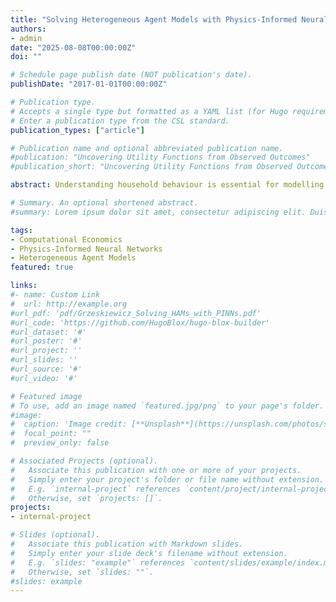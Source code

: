 ```yaml
---
title: "Solving Heterogeneous Agent Models with Physics-Informed Neural Networks"
authors:
- admin
date: "2025-08-08T00:00:00Z"
doi: ""

# Schedule page publish date (NOT publication's date).
publishDate: "2017-01-01T00:00:00Z"

# Publication type.
# Accepts a single type but formatted as a YAML list (for Hugo requirements).
# Enter a publication type from the CSL standard.
publication_types: ["article"]

# Publication name and optional abbreviated publication name.
#publication: "Uncovering Utility Functions from Observed Outcomes"
#publication_short: "Uncovering Utility Functions from Observed Outcomes"

abstract: Understanding household behaviour is essential for modelling macroeconomic dynamics and designing effective policy. While heterogeneous agent models offer a more realistic alternative to representative agent frameworks, their implementation poses significant computational challenges, particularly in continuous time. The Aiyagari-Bewley-Huggett (ABH) framework, recast as a system of partial differential equations, typically relies on grid-based solvers that suffer from the curse of dimensionality, high computational cost, and numerical inaccuracies. This paper introduces the ABH- PINN solver, an approach based on Physics-Informed Neural Networks (PINNs), which embeds the Hamilton-Jacobi-Bellman and Kolmogorov Forward equations directly into the neural network training objective. By replacing grid-based approximation with mesh-free, differentiable function learning, the ABH-PINN solver benefits from the advantages of PINNs of improved scalability, smoother solutions, and computational efficiency. Preliminary results show that the PINN-based approach is able to obtain economically valid results matching the established finite-difference solvers. We hope this will open new avenues for solving complex heterogeneous agent models in macroeconomics.

# Summary. An optional shortened abstract.
#summary: Lorem ipsum dolor sit amet, consectetur adipiscing elit. Duis posuere tellus ac convallis placerat. Proin tincidunt magna sed ex sollicitudin condimentum.

tags:
- Computational Economics
- Physics-Informed Neural Networks
- Heterogeneous Agent Models 
featured: true

links:
#- name: Custom Link
#  url: http://example.org
#url_pdf: 'pdf/Grzeskiewicz_Solving_HAMs_with_PINNs.pdf'
#url_code: 'https://github.com/HugoBlox/hugo-blox-builder'
#url_dataset: '#'
#url_poster: '#'
#url_project: ''
#url_slides: ''
#url_source: '#'
#url_video: '#'

# Featured image
# To use, add an image named `featured.jpg/png` to your page's folder. 
#image:
#  caption: 'Image credit: [**Unsplash**](https://unsplash.com/photos/s9CC2SKySJM)'
#  focal_point: ""
#  preview_only: false

# Associated Projects (optional).
#   Associate this publication with one or more of your projects.
#   Simply enter your project's folder or file name without extension.
#   E.g. `internal-project` references `content/project/internal-project/index.md`.
#   Otherwise, set `projects: []`.
projects:
- internal-project

# Slides (optional).
#   Associate this publication with Markdown slides.
#   Simply enter your slide deck's filename without extension.
#   E.g. `slides: "example"` references `content/slides/example/index.md`.
#   Otherwise, set `slides: ""`.
#slides: example
---
```

